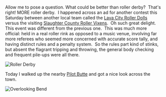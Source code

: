 Allow me to pose a question. What could be better than roller derby?  That's right! MORE roller derby.  I happened across an ad for another contest this Saturday between another local team called the [Lava City Roller Dolls](http://www.lavacityrollerdolls.com/) versus the visiting [Slaughter County Roller Vixens](http://www.slaughtercountyrollervixens.com/).  Oh such great delight.  This event was different from the previous one.  This was much more official: held in a real roller rink as opposed to a music venue, involving far more referees who seemed more concerned with accurate score tally, and having distinct rules and a penalty system.  So the rules part kind of stinks, but absent the flagrant tripping and throwing, the general body checking and frequent pile-ups were all there.

![Roller Derby](/photos/bend_2008_part_1/110_roller_dolls.jpg)

<object width="425" height="344" data="http://www.youtube.com/v/N1zogFj34Qw&amp;hl=en&amp;fs=1&amp;rel=0" type="application/x-shockwave-flash"><param name="movie" value="http://www.youtube.com/v/N1zogFj34Qw&amp;hl=en&amp;fs=1&amp;rel=0"><param name="allowFullScreen" value="true"><param name="allowscriptaccess" value="always"></object>

Today I walked up the nearby [Pilot Butte](http://en.wikipedia.org/wiki/Pilot_Butte_(Oregon)) and got a nice look across the town.

![Overlooking Bend](/photos/bend_2008_part_1/121_pilot_butte.jpg)